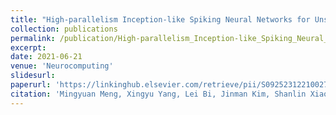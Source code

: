 ```yaml
---
title: "High-parallelism Inception-like Spiking Neural Networks for Unsupervised Feature Learning"
collection: publications
permalink: /publication/High-parallelism_Inception-like_Spiking_Neural_Networks_for_Unsupervised_Feature_Learning
excerpt: 
date: 2021-06-21
venue: 'Neurocomputing'
slidesurl: 
paperurl: 'https://linkinghub.elsevier.com/retrieve/pii/S0925231221002733'
citation: 'Mingyuan Meng, Xingyu Yang, Lei Bi, Jinman Kim, Shanlin Xiao, and Zhiyi Yu. High-parallelism Inception-like Spiking Neural Networks for Unsupervised Feature Learning. Neurocomputing, 441:92-104, 2021. '
---
```

